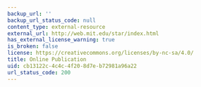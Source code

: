 ```yaml
---
backup_url: ''
backup_url_status_code: null
content_type: external-resource
external_url: http://web.mit.edu/star/index.html
has_external_license_warning: true
is_broken: false
license: https://creativecommons.org/licenses/by-nc-sa/4.0/
title: Online Publication
uid: cb13122c-4c4c-4f20-8d7e-b72981a96a22
url_status_code: 200
---
```

